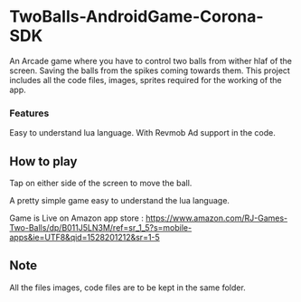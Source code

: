 # TwoBalls-AndroidGame-Corona-SDK
An Arcade game where you have to control two balls from wither hlaf of the screen.
Saving the balls from the spikes coming towards them.
This project includes all the code files, images, sprites required for the working of the app.

### Features
Easy to understand lua language.
With Revmob Ad support in the code.

## How to play
Tap on either side of the screen to move the ball.

A pretty simple game easy to understand the lua language.

Game is Live on Amazon app store : https://www.amazon.com/RJ-Games-Two-Balls/dp/B011J5LN3M/ref=sr_1_5?s=mobile-apps&ie=UTF8&qid=1528201212&sr=1-5


## Note
All the files images, code files are to be kept in the same folder.
